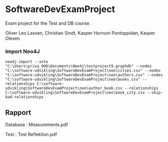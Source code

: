 SoftwareDevExamProject
=============================

Exam project for the Test and DB course.

Oliver Leo Lassen, Christian Sindt, Kasper Hornum Pontoppidan, Kasper Olesen

### Import Neo4J
```
neo4j-import --into "C:\Users\priva_000\Documents\Neo4j\testproject9.graphdb" --nodes "C:\software-udvikling\SoftwareDevExamProject\neo\cities.csv" --nodes "C:\software-udvikling\SoftwareDevExamProject\neo\authors.csv" --nodes "C:\software-udvikling\SoftwareDevExamProject\neo\books.csv" --relationships C:\software-udvikling\SoftwareDevExamProject\neo\author_book.csv --relationships C:\software-udvikling\SoftwareDevExamProject\neo\book_city.csv --skip-bad-relationships
```

Rapport
----------
Database : Measurements.pdf

Test : Test Reflektion.pdf
